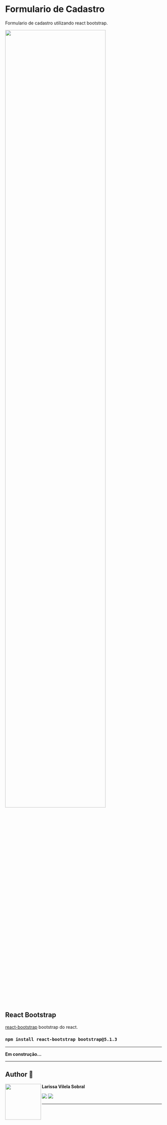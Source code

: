 # Formulario de Cadastro

Formulario de cadastro utilizando react bootstrap.

<img src="https://i.ibb.co/NrXqfXS/image.png" width=80% />

## React Bootstrap

[react-bootstrap](https://react-bootstrap.github.io/getting-started/introduction) bootstrap do react.

### `npm install react-bootstrap bootstrap@5.1.3`
_____

**Em construção...**
______
## Author 🚀
**Larissa Vilela Sobral**
[<img align="left" src="https://i.ibb.co/j6YvGHY/perfil-amarelo.png" width=115><br>](https://github.com/larissavilelasobral)



<a href="mailto:larissavilelasobral@gmail.com" target=_blank alt="Gmail" >
  <img src="https://img.shields.io/badge/-Gmail-FF0000?style=flat-square&labelColor=FF0000&logo=gmail&logoColor=white&link=larissavilelasobral" /></a>

<a href="https://www.linkedin.com/in/larissa-vilela-sobral/" target=_blank alt="Linkedin">
  <img src="https://img.shields.io/badge/-Linkedin-0e76a8?style=flat-square&logo=Linkedin&logoColor=white&link=LINK-DO-SEU-LINKEDIN" /></a>
  
_____




